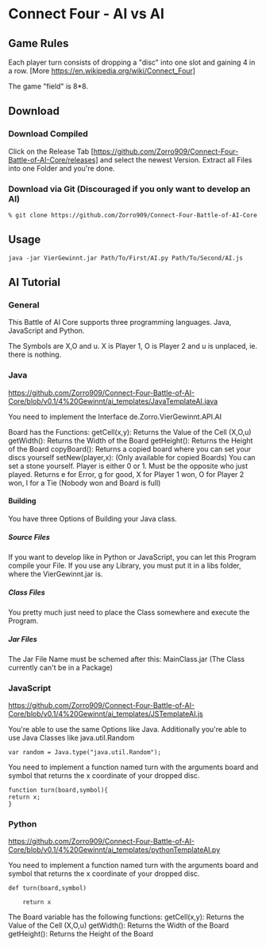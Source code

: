 # Connect Four - AI vs AI

## Game Rules

Each player turn consists of dropping a "disc" into one slot and gaining 4 in a row. [More https://en.wikipedia.org/wiki/Connect_Four]

The game "field" is 8*8.

## Download

### Download Compiled

Click on the Release Tab [https://github.com/Zorro909/Connect-Four-Battle-of-AI-Core/releases] and select the newest Version.
Extract all Files into one Folder and you're done.

### Download via Git (Discouraged if you only want to develop an AI)

```
% git clone https://github.com/Zorro909/Connect-Four-Battle-of-AI-Core
```

## Usage

```
java -jar VierGewinnt.jar Path/To/First/AI.py Path/To/Second/AI.js
```

## AI Tutorial

### General

This Battle of AI Core supports three programming languages.
Java, JavaScript and Python.

The Symbols are X,O and u.
X is Player 1, O is Player 2 and u is unplaced, ie. there is nothing.

### Java

https://github.com/Zorro909/Connect-Four-Battle-of-AI-Core/blob/v0.1/4%20Gewinnt/ai_templates/JavaTemplateAI.java

You need to implement the Interface de.Zorro.VierGewinnt.API.AI

Board has the Functions:
	getCell(x,y): Returns the Value of the Cell (X,O,u)
	getWidth(): Returns the Width of the Board
	getHeight(): Returns the Height of the Board
	copyBoard(): Returns a copied board where you can set your discs yourself
	setNew(player,x): (Only available for copied Boards) You can set a stone yourself. Player is either 0 or 1. Must be the opposite who just played.
										Returns e for Error, g for good, X for Player 1 won, O for Player 2 won, l for a Tie (Nobody won and Board is full)
		
#### Building

You have three Options of Building your Java class.

##### Source Files

If you want to develop like in Python or JavaScript, you can let this Program compile your File. If you use any Library, you must put it in a libs folder, where the VierGewinnt.jar is.

##### Class Files

You pretty much just need to place the Class somewhere and execute the Program.

##### Jar Files

The Jar File Name must be schemed after this: MainClass.jar (The Class currently can't be in a Package)

### JavaScript

https://github.com/Zorro909/Connect-Four-Battle-of-AI-Core/blob/v0.1/4%20Gewinnt/ai_templates/JSTemplateAI.js

You're able to use the same Options like Java.
Additionally you're able to use Java Classes like java.util.Random
```
var random = Java.type("java.util.Random");
```

You need to implement a function named turn with the arguments board and symbol that returns the x coordinate of your dropped disc.
```
function turn(board,symbol){
return x;
}
```

### Python

https://github.com/Zorro909/Connect-Four-Battle-of-AI-Core/blob/v0.1/4%20Gewinnt/ai_templates/pythonTemplateAI.py

You need to implement a function named turn with the arguments board and symbol that returns the x coordinate of your dropped disc.

```
def turn(board,symbol)

    return x
```

The Board variable has the following functions:
	getCell(x,y): Returns the Value of the Cell (X,O,u)
	getWidth(): Returns the Width of the Board
	getHeight(): Returns the Height of the Board
